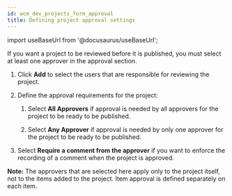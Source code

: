 ```yaml
---
id: wcm_dev_projects_form_approval
title: Defining project approval settings
---
```

import useBaseUrl from '@docusaurus/useBaseUrl';



If you want a project to be reviewed before it is published, you must select at least one approver in the approval section.

1.  Click **Add** to select the users that are responsible for reviewing the project.

2.  Define the approval requirements for the project:

    1.  Select **All Approvers** if approval is needed by all approvers for the project to be ready to be published.

    2.  Select **Any Approver** if approval is needed by only one approver for the project to be ready to be published.

3.  Select **Require a comment from the approver** if you want to enforce the recording of a comment when the project is approved.


**Note:** The approvers that are selected here apply only to the project itself, not to the items added to the project. Item approval is defined separately on each item.

